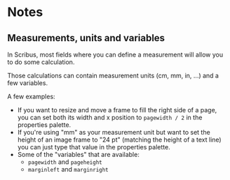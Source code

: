 # Notes

## Measurements, units and variables

In Scribus, most fields where you can define a measurement will allow you to do some calculation.

Those calculations can contain measurement units (cm, mm, in, ...) and a few variables.

A few examples:

- If you want to resize and move a frame to fill the right side of a page, you can set both its
width and x position to `pagewidth / 2` in the properties palette.
- If you're using "mm" as your measurement unit but want to set the height of an image frame to "24 pt" (matching the height of a text line) you can just type that value in the properties palette.
- Some of the "variables" that are available:
  - `pagewidth` and `pageheight`
  - `marginleft` and `marginright`
